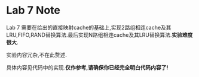 # Lab 7 Note

Lab 7 需要在给出的直接映射cache的基础上,实现2路组相连cache及其LRU,FIFO,RAND替换算法.最后实现N路组相连cache及其LRU替换算法.**实验难度很大**.

实验内容冗杂,不在此赘述.

具体内容见代码中的实现.**仅作参考,请确保你已经完全明白代码内容了!**
